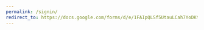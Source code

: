 ```yaml
---
permalink: /signin/
redirect_to: https://docs.google.com/forms/d/e/1FAIpQLSf5UtauLCah7YoDKtQuQP9vC1cbrl09RkJ7LnBrelXj0XEvZQ/viewform?usp=sf_link
---
```

